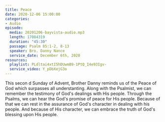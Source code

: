 ```yaml
---
title: Peace
date: 2020-12-06 15:00:00
categories:
- Audio
episode:
  media: 20201206-bayvista-audio.mp3
  length: 17084319
  duration: "45:30"
  passage: Psalm 85:1-2, 8-13 
  speaker: Bro. Danny Nance
  service_date: December 6th, 2020
resources:
  playlist: PLdltai4xtI5hDUwmB9-1PtQ_I4e93Igv-
  service_video: Y_pDbXejG3o
---
```

This secon d Sunday of Advent, Brother Danny reminds us of the Peace of God which surpasses all understanting.  Along with the Psalmist, we can remember the testimony of God's dealings with His people.  Through the Psalms, we can hear the God's promise of peace for His people.  Because of that we can rest in the assurance of God's character in dealing with his people.  And because of His character, we can embrace the truth of God's blessing upon His people.